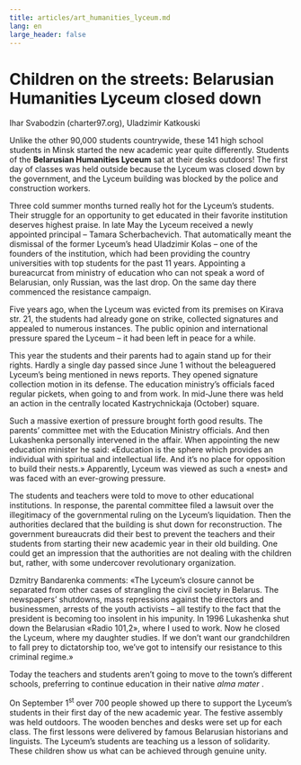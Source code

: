 ```yaml
---
title: articles/art_humanities_lyceum.md 
lang: en
large_header: false
---
```



<h1 id=»children-on-the-streets-belarusian-humanities-lyceum-closed-down»>Children on the streets: Belarusian Humanities Lyceum closed down</h1>

Ihar Svabodzin (charter97.org), Uladzimir Katkouski


Unlike the other 90,000 students countrywide, these 141 high school students in Minsk started the new academic year quite differently. Students of the <strong>Belarusian Humanities Lyceum</strong> sat at their desks outdoors! The first day of classes was held outside because the Lyceum was closed down by the government, and the Lyceum building was blocked by the police and construction workers.


Three cold summer months turned really hot for the Lyceum’s students. Their struggle for an opportunity to get educated in their favorite institution deserves highest praise. In late May the Lyceum received a newly appointed principal – Tamara Scherbachevich. That automatically meant the dismissal of the former Lyceum’s head Uladzimir Kolas – one of the founders of the institution, which had been providing the country universities with top students for the past 11 years. Appointing a bureacurcat from ministry of education who can not speak a word of Belarusian, only Russian, was the last drop. On the same day there commenced the resistance campaign.


Five years ago, when the Lyceum was evicted from its premises on Kirava str. 21, the students had already gone on strike, collected signatures and appealed to numerous instances. The public opinion and international pressure spared the Lyceum – it had been left in peace for a while.


This year the students and their parents had to again stand up for their rights. Hardly a single day passed since June 1 without the beleaguered Lyceum’s being mentioned in news reports. They opened signature collection motion in its defense. The education ministry’s officials faced regular pickets, when going to and from work. In mid-June there was held an action in the centrally located Kastrychnickaja (October) square.


Such a massive exertion of pressure brought forth good results. The parents’ committee met with the Education Ministry officials. And then Lukashenka personally intervened in the affair. When appointing the new education minister he said: «Education is the sphere which provides an individual with spiritual and intellectual life. And it’s no place for opposition to build their nests.» Apparently, Lyceum was viewed as such a «nest» and was faced with an ever-growing pressure.


The students and teachers were told to move to other educational institutions. In response, the parental committee filed a lawsuit over the illegitimacy of the governmental ruling on the Lyceum’s liquidation. Then the authorities declared that the building is shut down for reconstruction. The government bureaucrats did their best to prevent the teachers and their students from starting their new academic year in their old building. One could get an impression that the authorities are not dealing with the children but, rather, with some undercover revolutionary organization.


Dzmitry Bandarenka comments: «The Lyceum’s closure cannot be separated from other cases of strangling the civil society in Belarus. The newspapers’ shutdowns, mass repressions against the directors and businessmen, arrests of the youth activists – all testify to the fact that the president is becoming too insolent in his impunity. In 1996 Lukashenka shut down the Belarusian «Radio 101,2», where I used to work. Now he closed the Lyceum, where my daughter studies. If we don’t want our grandchildren to fall prey to dictatorship too, we’ve got to intensify our resistance to this criminal regime.»


Today the teachers and students aren’t going to move to the town’s different schools, preferring to continue education in their native  *alma mater* .


On September 1<sup>st</sup> over 700 people showed up there to support the Lyceum’s students in their first day of the new academic year. The festive assembly was held outdoors. The wooden benches and desks were set up for each class. The first lessons were delivered by famous Belarusian historians and linguists. The Lyceum’s students are teaching us a lesson of solidarity. These children show us what can be achieved through genuine unity.


